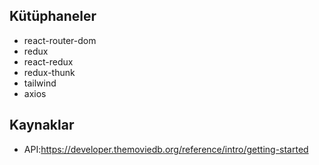 ## Kütüphaneler

- react-router-dom
- redux
- react-redux
- redux-thunk
- tailwind
- axios

## Kaynaklar

- API:https://developer.themoviedb.org/reference/intro/getting-started
